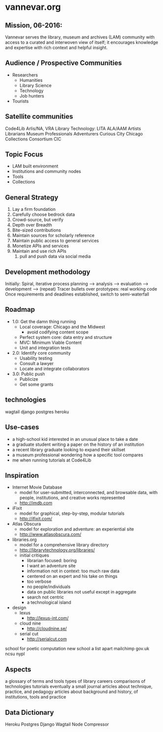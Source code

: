 # vannevar.org

## Mission, 06-2016:
Vannevar serves the library, museum and archives (LAM) community with access to a curated and interwoven view of itself; it encourages knowledge and expertise with rich context and helpful insight.


## Audience / Prospective Communities
* Researchers
    - Humanities
    - Library Science
    - Technology
    - Job hunters
* Tourists


## Satellite communities
Code4Lib
Arlis/NA, VRA
Library Technology: LITA
ALA/AAM
Artists
Librarians
Museum Professionals
Adventurers
Curious City
Chicago Collections Consortium
CIC


## Topic Focus
* LAM built environment
* Institutions and community nodes
* Tools
* Collections


## General Strategy
1. Lay a firm foundation 
1. Carefully choose bedrock data
1. Crowd-source, but verify
1. Depth over Breadth
1. Bite-sized contributions
1. Maintain sources for scholarly reference
1. Maintain public access to general services
1. Monetize APIs and services
1. Maintain and use rich APIs
    1. pull and push data via social media


## Development methodology
Initially: Spiral, iterative process
    planning --> analysis --> evaluation --> development --> (repeat)
Tracer bullets over prototypes:  real working code
Once requirements and deadlines established, switch to semi-waterfall


## Roadmap
* 1.0: Get the damn thing running
    * Local coverage: Chicago and the Midwest
        * avoid codifying content scope
    * Perfect system core: data entry and structure
    * MVC: Minimum Viable Content
    * Unit and integration tests
* 2.0: Identify core community
    * Usability testing
    * Consult a lawyer
    * Locate and integrate collaborators
* 3.0: Public push
    * Publicize
    * Get some grants


## technologies
wagtail
django
postgres
heroku



## Use-cases
* a high-school kid interested in an unusual place to take a date 
* a graduate student writing a paper on the history of an institution
* a recent library graduate looking to expand their skillset
* a museum professional wondering how a specific tool compares
* me when running tutorials at Code4Lib


## Inspiration
* Internet Movie Database
    - model for user-submitted, interconnected, and browsable data, with people, institutions, and creative works represented
    - http://imdb.com
* iFixit
    - model for graphical, step-by-step, modular tutorials
    - http://ifixit.com/
* Atlas Obscura
    - model for exploration and adventure: an experiential site
    - http://www.atlasobscura.com/
* libraries.org
    - model for a comprehensive library directory
    - http://librarytechnology.org/libraries/
    - initial critiques
        - librarian focused: boring
        - I want an adventure site
        - information not in context: too much raw data
        - centered on an expert and his take on things
        - too verbose
        - no people/individuals
        - data on public libraries not useful except in aggregate
        - search not centric
        - a technological island
* design
    * lexus
        - http://lexus-int.com/
    * cloud nine
        - http://cloudnine.se/
    * serial cut
        - http://serialcut.com

school for poetic computation
new school
a list apart
mailchimp
gov.uk
ncsu
nypl


## Aspects
a glossary of terms and tools
types of library careers
comparisons of technologies
tutorials
eventually a small journal
    articles about technique, practice, and pedagogy
    articles about background and history, of institutions, tools and practice

## Data Dictionary
Heroku
Postgres
Django
Wagtail
Node
Compressor
